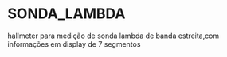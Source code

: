 # SONDA_LAMBDA
hallmeter para medição de sonda lambda de banda estreita,com informações em display de 7 segmentos
